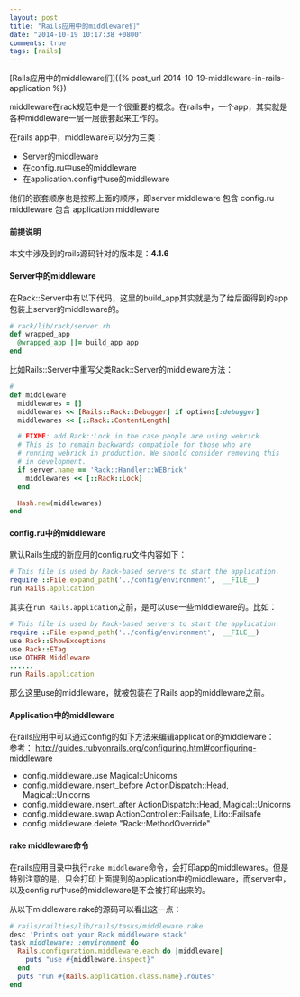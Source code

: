 ```yaml
---
layout: post
title: "Rails应用中的middleware们"
date: "2014-10-19 10:17:38 +0800"
comments: true
tags: [rails]
---
```


[Rails应用中的middleware们]({% post_url 2014-10-19-middleware-in-rails-application %})

middleware在rack规范中是一个很重要的概念。在rails中，一个app，其实就是各种middleware一层一层嵌套起来工作的。

在rails app中，middleware可以分为三类：

* Server的middleware
* 在config.ru中use的middleware
* 在application.config中use的middleware

他们的嵌套顺序也是按照上面的顺序，即server middleware 包含 config.ru middleware 包含 application middleware

#### 前提说明

本文中涉及到的rails源码针对的版本是：**4.1.6**

#### Server中的middleware

在Rack::Server中有以下代码，这里的build_app其实就是为了给后面得到的app包装上server的middleware的。

```ruby
# rack/lib/rack/server.rb
def wrapped_app
  @wrapped_app ||= build_app app
end
```

比如Rails::Server中重写父类Rack::Server的middleware方法：

```ruby
#
def middleware
  middlewares = []
  middlewares << [Rails::Rack::Debugger] if options[:debugger]
  middlewares << [::Rack::ContentLength]

  # FIXME: add Rack::Lock in the case people are using webrick.
  # This is to remain backwards compatible for those who are
  # running webrick in production. We should consider removing this
  # in development.
  if server.name == 'Rack::Handler::WEBrick'
    middlewares << [::Rack::Lock]
  end

  Hash.new(middlewares)
end
```

#### config.ru中的middleware

默认Rails生成的新应用的config.ru文件内容如下：

```ruby
# This file is used by Rack-based servers to start the application.
require ::File.expand_path('../config/environment',  __FILE__)
run Rails.application
```

其实在`run Rails.application`之前，是可以use一些middleware的。比如：

```ruby
# This file is used by Rack-based servers to start the application.
require ::File.expand_path('../config/environment',  __FILE__)
use Rack::ShowExceptions
use Rack::ETag
use OTHER Middleware
......
run Rails.application
```

那么这里use的middleware，就被包装在了Rails app的middleware之前。

#### Application中的middleware

在rails应用中可以通过config的如下方法来编辑application的middleware：  
参考：
<http://guides.rubyonrails.org/configuring.html#configuring-middleware>

* config.middleware.use Magical::Unicorns
* config.middleware.insert_before ActionDispatch::Head, Magical::Unicorns
* config.middleware.insert_after ActionDispatch::Head, Magical::Unicorns
* config.middleware.swap ActionController::Failsafe, Lifo::Failsafe
* config.middleware.delete "Rack::MethodOverride"

#### rake middleware命令

在rails应用目录中执行`rake middleware`命令，会打印app的middlewares。但是特别注意的是，只会打印上面提到的application中的middleware，而server中，以及config.ru中use的middleware是不会被打印出来的。

从以下middleware.rake的源码可以看出这一点：

```ruby
# rails/railties/lib/rails/tasks/middleware.rake
desc 'Prints out your Rack middleware stack'
task middleware: :environment do
  Rails.configuration.middleware.each do |middleware|
    puts "use #{middleware.inspect}"
  end
  puts "run #{Rails.application.class.name}.routes"
end
```
